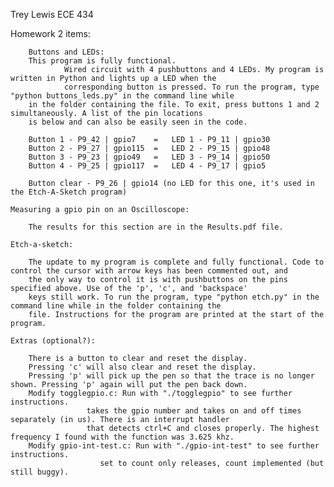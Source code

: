 Trey Lewis      ECE 434

Homework 2 items:

        Buttons and LEDs:
		This program is fully functional.
                Wired circuit with 4 pushbuttons and 4 LEDs. My program is written in Python and lights up a LED when the      
                corresponding button is pressed. To run the program, type "python buttons_leds.py" in the command line while
		in the folder containing the file. To exit, press buttons 1 and 2 simultaneously. A list of the pin locations
		is below and can also be easily seen in the code.
		
		Button 1 - P9_42 | gpio7	=	LED 1 - P9_11 | gpio30
		Button 2 - P9_27 | gpio115	=	LED 2 - P9_15 | gpio48
		Button 3 - P9_23 | gpio49	=	LED 3 - P9_14 | gpio50
		Button 4 - P9_25 | gpio117	=	LED 4 - P9_17 | gpio5

		Button clear - P9_26 | gpio14 (no LED for this one, it's used in the Etch-A-Sketch program)

	Measuring a gpio pin on an Oscilloscope:

		The results for this section are in the Results.pdf file.

	Etch-a-sketch:
		
		The update to my program is complete and fully functional. Code to control the cursor with arrow keys has been commented out, and
		the only way to control it is with pushbuttons on the pins specified above. Use of the 'p', 'c', and 'backspace'
		keys still work. To run the program, type "python etch.py" in the command line while in the folder containing the
		file. Instructions for the program are printed at the start of the program. 

	Extras (optional?):

		There is a button to clear and reset the display.
		Pressing 'c' will also clear and reset the display.
		Pressing 'p' will pick up the pen so that the trace is no longer shown. Pressing 'p' again will put the pen back down.
		Modify togglegpio.c: Run with "./togglegpio" to see further instructions.
				     takes the gpio number and takes on and off times separately (in us). There is an interrupt handler
				     that detects ctrl+C and closes properly. The highest frequency I found with the function was 3.625 khz.
		Modify gpio-int-test.c: Run with "./gpio-int-test" to see further instructions.
				        set to count only releases, count implemented (but still buggy).
